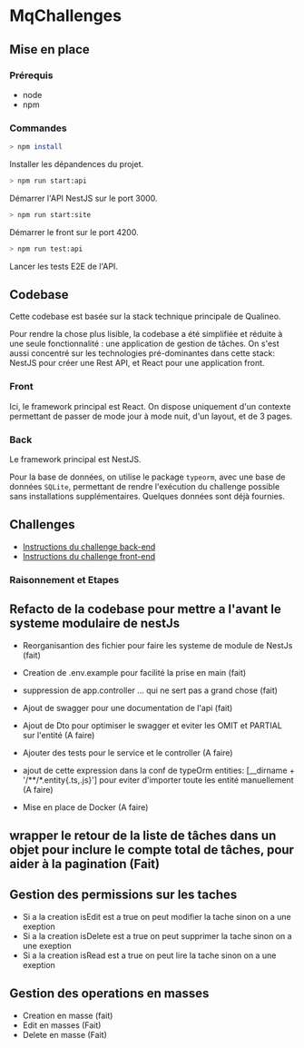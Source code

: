 # MqChallenges
## Mise en place
### Prérequis
- node 
- npm

### Commandes
```bash
> npm install
```
Installer les dépandences du projet.

```bash
> npm run start:api
```
Démarrer l'API NestJS sur le port 3000.

```bash
> npm run start:site
```
Démarrer le front sur le port 4200.

```bash
> npm run test:api
```
Lancer les tests E2E de l'API.

## Codebase
Cette codebase est basée sur la stack technique principale de Qualineo.

Pour rendre la chose plus lisible, la codebase a été simplifiée et réduite à une seule fonctionnalité : une application de gestion de tâches. On s'est aussi concentré sur les technologies pré-dominantes dans cette stack: NestJS pour créer une Rest API, et React pour une application front.

### Front
Ici, le framework principal est React.
On dispose uniquement d'un contexte permettant de passer de mode jour à mode nuit, d'un layout, et de 3 pages.

### Back
Le framework principal est NestJS.

Pour la base de données, on utilise le package `typeorm`, avec une base de données `SQLite`, permettant de rendre l'exécution du challenge possible sans installations supplémentaires. Quelques données sont déjà fournies.


## Challenges
- [Instructions du challenge back-end](./back.md)
- [Instructions du challenge front-end](./front.md)


### Raisonnement et Etapes 


## Refacto de la codebase pour mettre a l'avant le systeme modulaire de nestJs

- Reorganisantion des fichier pour faire les systeme de module de NestJs (fait)
- Creation de .env.example pour facilité la prise en main (fait)
- suppression de app.controller ... qui ne sert pas a grand chose (fait)
- Ajout de swagger pour une documentation de l'api (fait)

- Ajout de Dto pour optimiser le swagger et eviter les OMIT et PARTIAL sur l'entité (A faire)
- Ajouter des tests pour le service et le controller (A faire)
- ajout de cette expression dans la conf de typeOrm entities: [__dirname + '/**/*.entity{.ts,.js}'] pour eviter d'importer toute les entité manuellement (A faire)
- Mise en place de Docker (A faire)


## wrapper le retour de la liste de tâches dans un objet pour inclure le compte total de tâches, pour aider à la pagination (Fait)




## Gestion des permissions sur les taches

- Si a la creation isEdit est a true on peut modifier la tache sinon on a une exeption
- Si a la creation isDelete est a true on peut supprimer la tache sinon on a une exeption
- Si a la creation isRead est a true on peut lire la tache sinon on a une exeption


## Gestion des operations en masses

- Creation en masse (fait)
- Edit en masses (Fait)
- Delete en masse (Fait)

